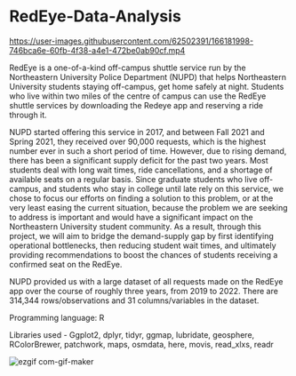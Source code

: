 # RedEye-Data-Analysis

https://user-images.githubusercontent.com/62502391/166181998-746bca6e-60fb-4f38-a4e1-472be0ab90cf.mp4

RedEye is a one-of-a-kind off-campus shuttle service run by the Northeastern University Police Department (NUPD) that helps Northeastern University students staying off-campus, get home safely at night. Students who live within two miles of the centre of campus can use the RedEye shuttle services by downloading the Redeye app and reserving a ride through it.

NUPD started offering this service in 2017, and between Fall 2021 and Spring 2021, they received over 90,000 requests, which is the highest number ever in such a short period of time. However, due to rising demand, there has been a significant supply deficit for the past two years. Most students deal with long wait times, ride cancellations, and a shortage of available seats on a regular basis. Since graduate students who live off-campus, and students who stay in college until late rely on this service, we chose to focus our efforts on finding a solution to this problem, or at the very least easing the current situation, because the problem we are seeking to address is important and would have a significant impact on the Northeastern University student community. As a result, through this project, we will aim to bridge the demand-supply gap by first identifying operational bottlenecks, then reducing student wait times, and ultimately providing recommendations to boost the chances of students receiving a confirmed seat on the RedEye.

NUPD provided us with a large dataset of all requests made on the RedEye app over the course of roughly three years, from 2019 to 2022. There are 314,344 rows/observations and 31 columns/variables in the dataset. 

Programming language: R			

Libraries used - Ggplot2, dplyr, tidyr, ggmap, lubridate, geosphere, RColorBrewer, patchwork, maps, osmdata, here, movis, read_xlxs, readr

![ezgif com-gif-maker](https://user-images.githubusercontent.com/62502391/166182256-074e0287-0a82-4140-a651-0c67606d35d6.gif)
